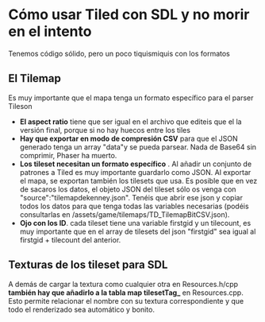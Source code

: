 # Cómo usar Tiled con SDL y no morir en el intento 
Tenemos código sólido, pero un poco tiquismiquis con los formatos
## El Tilemap

Es muy importante que el mapa tenga un formato específico para el parser Tileson

 - **El aspect ratio** tiene que ser igual en el archivo que editeis que el la versión final, porque si no hay huecos entre los tiles
 - **Hay que exportar en modo de compresión CSV** para que el JSON generado tenga un array "data"y se pueda parsear. Nada de Base64 sin comprimir, Phaser ha muerto.
 - **Los tileset necesitan un formato específico** . Al añadir un conjunto de patrones a Tiled es muy importante guardarlo como JSON. Al exportar el mapa, se exportan también los tilesets que usa. Es posible que en vez de sacaros los datos, el objeto JSON del tileset sólo os venga con "source":"tilemapdekenney.json". Tenéis que abrir ese json y copiar todos los datos para que tenga todas las variables necesarias (podéis consultarlas en /assets/game/tilemaps/TD_TilemapBitCSV.json).
 - **Ojo con los ID**. cada tileset tiene una variable firstgid y un tilecount, es muy importante que en el array de tilesets del json "firstgid" sea igual al firstgid + tilecount del anterior.

## Texturas de los tileset para SDL

A demás de cargar la textura como cualquier otra en Resources.h/cpp **también hay que añadirlo a la tabla map tilesetTag_** 
en Resources.cpp. Esto permite relacionar el nombre con su textura correspondiente y que todo el renderizado sea automático y bonito.
```